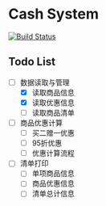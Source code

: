 # Cash System

[![Build Status](https://travis-ci.org/peterhp/CashSystem.svg?branch=master)](https://travis-ci.org/peterhp/CashSystem)

## Todo List
* [ ] 数据读取与管理
  * [x] 读取商品信息
  * [x] 读取优惠信息
  * [ ] 读取商品清单
* [ ] 商品优惠计算
  * [ ] 买二赠一优惠
  * [ ] 95折优惠
  * [ ] 优惠计算流程
* [ ] 清单打印
  * [ ] 单项商品信息
  * [ ] 商品优惠信息
  * [ ] 清单总计信息
